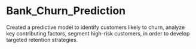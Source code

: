 # Bank_Churn_Prediction
Created a predictive model to identify customers likely to churn, analyze key contributing factors, segment high-risk customers, in order to develop targeted retention strategies.
